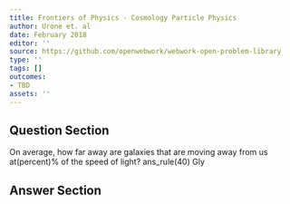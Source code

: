 ```yaml
---
title: Frontiers of Physics - Cosmology Particle Physics
author: Urone et. al
date: February 2018
editor: ''
source: https://github.com/openwebwork/webwork-open-problem-library
type: ''
tags: []
outcomes:
- TBD
assets: ''
---
```


## Question Section 

On average, how far away are galaxies that are moving away from us at(percent)% of the speed of light?
ans_rule(40) Gly


## Answer Section

